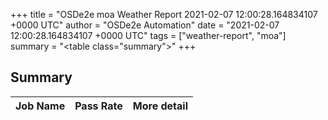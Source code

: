 +++
title = "OSDe2e moa Weather Report 2021-02-07 12:00:28.164834107 +0000 UTC"
author = "OSDe2e Automation"
date = "2021-02-07 12:00:28.164834107 +0000 UTC"
tags = ["weather-report", "moa"]
summary = "<table class=\"summary\"></table>"
+++
## Summary

| Job Name | Pass Rate | More detail |
|----------|-----------|-------------|



